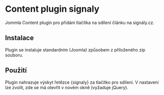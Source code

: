 Content plugin signaly
======================

Jommla Content plugin pro přidání tlačítka na sdílení článku na signály.cz.

Instalace
---------
Plugin se instaluje standardním (Joomla) způsobem z přiloženého zip souboru.

Použití
-------
Plugin nahrazuje výskyt řetězce {signaly} za tlačítko pro sdílení. V nastavení lze zvolit, zde se má otevřít v novém okně (vyžaduje jQuery).
